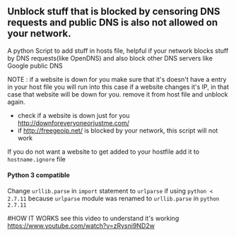 ## Unblock stuff that is blocked by censoring DNS requests and public DNS is also not allowed on your network.

A python Script to add stuff in hosts file, helpful if your network blocks stuff by
DNS requests(like OpenDNS) and also block other DNS servers like Google public DNS

NOTE : if a website is down for you make sure that it's doesn't have a entry in your host file
you will run into this case if a website changes it's IP, in that case that website will be down for you.
remove it from host file and unblock again.

- check if a website is down just for you http://downforeveryoneorjustme.com/
- if http://freegeoip.net/ is blocked by your network, this script will not work

If you do not want a website to get added to your hostfile add it to `hostname.ignore` file


#### Python 3 compatible
Change `urllib.parse`  in `import` statement to `urlparse` if using `python < 2.7.11` because `urlparse` module was renamed to `urllib.parse` in `python 2.7.11`

#HOW IT WORKS
see this video to understand it's working https://www.youtube.com/watch?v=zRysni9ND2w
